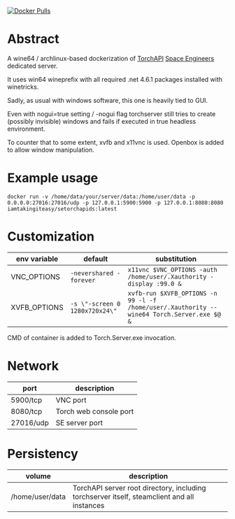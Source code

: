 [![Docker Pulls](https://img.shields.io/docker/pulls/iamtakingiteasy/setorchapids)](https://hub.docker.com/r/iamtakingiteasy/setorchapids)

# Abstract

A wine64 / archlinux-based dockerization of [TorchAPI](https://github.com/TorchAPI/Torch) [Space Engineers](https://www.spaceengineersgame.com) dedicated server.

It uses win64 wineprefix with all required .net 4.6.1 packages installed with winetricks.

Sadly, as usual with windows software, this one is heavily tied to GUI.

Even with nogui=true setting / -nogui flag torchserver still tries to create (possibly invisible) windows and fails if executed in true headless environment.

To counter that to some extent, xvfb and x11vnc is used. Openbox is added to allow window manipulation.

# Example usage

```
docker run -v /home/data/your/server/data:/home/user/data -p 0.0.0.0:27016:27016/udp -p 127.0.0.1:5900:5900 -p 127.0.0.1:8080:8080 iamtakingiteasy/setorchapids:latest
```

# Customization

| env variable | default                        | substitution                                                                                |
|--------------|--------------------------------|---------------------------------------------------------------------------------------------|
| VNC_OPTIONS  | `-nevershared -forever`        | `x11vnc $VNC_OPTIONS -auth /home/user/.Xauthority -display :99.0 &`                         |
| XVFB_OPTIONS | `-s \"-screen 0 1280x720x24\"` | `xvfb-run $XVFB_OPTIONS -n 99 -l -f /home/user/.Xauthority -- wine64 Torch.Server.exe $@ &` |

CMD of container is added to Torch.Server.exe invocation.

# Network

| port      | description            |
|-----------|------------------------|
| 5900/tcp  | VNC port               |
| 8080/tcp  | Torch web console port |
| 27016/udp | SE server port         |

# Persistency

| volume          | description                                                                                 |
|-----------------|---------------------------------------------------------------------------------------------|
| /home/user/data | TorchAPI server root directory, including torchserver itself, steamclient and all instances |
